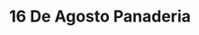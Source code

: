---
title: "16 De Agosto Panaderia"
url: /fernando-de-la-mora/16-de-agosto-panaderia/
shop: panadería
---
